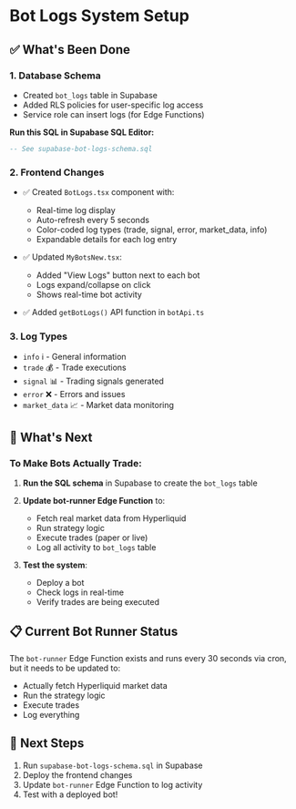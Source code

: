 # Bot Logs System Setup

## ✅ What's Been Done

### 1. Database Schema
- Created `bot_logs` table in Supabase
- Added RLS policies for user-specific log access
- Service role can insert logs (for Edge Functions)

**Run this SQL in Supabase SQL Editor:**
```sql
-- See supabase-bot-logs-schema.sql
```

### 2. Frontend Changes
- ✅ Created `BotLogs.tsx` component with:
  - Real-time log display
  - Auto-refresh every 5 seconds
  - Color-coded log types (trade, signal, error, market_data, info)
  - Expandable details for each log entry
  
- ✅ Updated `MyBotsNew.tsx`:
  - Added "View Logs" button next to each bot
  - Logs expand/collapse on click
  - Shows real-time bot activity

- ✅ Added `getBotLogs()` API function in `botApi.ts`

### 3. Log Types
- `info` ℹ️ - General information
- `trade` 💰 - Trade executions
- `signal` 📊 - Trading signals generated
- `error` ❌ - Errors and issues
- `market_data` 📈 - Market data monitoring

## 🚧 What's Next

### To Make Bots Actually Trade:
1. **Run the SQL schema** in Supabase to create the `bot_logs` table
2. **Update bot-runner Edge Function** to:
   - Fetch real market data from Hyperliquid
   - Run strategy logic
   - Execute trades (paper or live)
   - Log all activity to `bot_logs` table

3. **Test the system**:
   - Deploy a bot
   - Check logs in real-time
   - Verify trades are being executed

## 📋 Current Bot Runner Status
The `bot-runner` Edge Function exists and runs every 30 seconds via cron, but it needs to be updated to:
- Actually fetch Hyperliquid market data
- Run the strategy logic
- Execute trades
- Log everything

## 🎯 Next Steps
1. Run `supabase-bot-logs-schema.sql` in Supabase
2. Deploy the frontend changes
3. Update `bot-runner` Edge Function to log activity
4. Test with a deployed bot!

